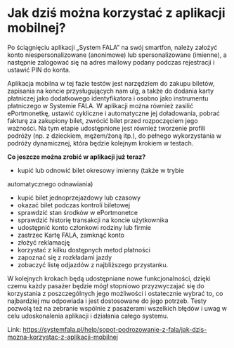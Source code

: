 # Jak dziś można korzystać z aplikacji mobilnej?


Po ściągnięciu aplikacji „System FALA” na swój smartfon, należy założyć konto niespersonalizowane (anonimowe) lub spersonalizowane (imienne), a następnie zalogować się na adres mailowy podany podczas rejestracji i ustawić PIN do konta.


Aplikacja mobilna w tej fazie testów jest narzędziem do zakupu biletów, zapisania na koncie przysługujących nam ulg, a także do dodania karty płatniczej jako dodatkowego identyfikatora i osobno jako instrumentu płatniczego w Systemie FALA. W aplikacji można również zasilić ePortmonetkę, ustawić cykliczne i automatyczne jej doładowania, pobrać fakturę za zakupiony bilet, zwrócić bilet przed rozpoczęciem jego ważności. Na tym etapie udostępnione jest również tworzenie profili podróży (np. z dzieckiem, mężem/żoną itp.), do pełnego wykorzystania w podróży dynamicznej, która będzie kolejnym krokiem w testach.


**Co jeszcze można zrobić w aplikacji już teraz?**


* kupić lub odnowić bilet okresowy imienny (także w trybie


automatycznego odnawiania)


* kupić bilet jednoprzejazdowy lub czasowy
* okazać bilet podczas kontroli biletowej
* sprawdzić stan środków w ePortmonetce
* sprawdzić historię transakcji na koncie użytkownika
* udostępnić konto członkowi rodziny lub firmie
* zastrzec Kartę FALA, zamknąć konto
* złożyć reklamację
* korzystać z kilku dostępnych metod płatności
* zapoznać się z rozkładami jazdy
* zobaczyć listę odjazdów z najbliższego przystanku.


W kolejnych krokach będą udostępniane nowe funkcjonalności, dzięki czemu każdy pasażer będzie mógł stopniowo przyzwyczajać się do korzystania z poszczególnych jego możliwości i ostatecznie wybrać to, co najbardziej mu odpowiada i jest dostosowane do jego potrzeb. Testy pozwolą też na zebranie wspólnie z pasażerami wszelkich błędów i uwag w celu udoskonalenia aplikacji i działania całego systemu.




Link: https://systemfala.pl/help/sopot-podrozowanie-z-fala/jak-dzis-mozna-korzystac-z-aplikacji-mobilnej
